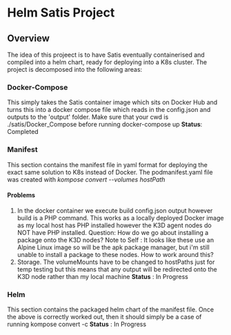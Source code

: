 # Helm Satis Project

## Overview
The idea of this projeect is to have Satis eventually containerised and compiled into a helm chart, ready for deploying into a K8s cluster. The project is decomposed into the following areas:

### Docker-Compose
This simply takes the Satis container image which sits on Docker Hub and turns this into a docker compose file which reads in the config.json and outputs to the 'output' folder. Make sure that your cwd is ./satis/Docker_Compose before running docker-compose up
**Status**: Completed

### Manifest
This section contains the manifest file in yaml format for deploying the exact same solution to K8s instead of Docker. The podmanifest.yaml file was created with _kompose convert --volumes hostPath_
#### Problems
1. In the docker container we execute build config.json output however build is a PHP command. This works as a locally deployed Docker image as my local host has PHP installed however the K3D agent nodes do NOT have PHP installed. Question: How do we go about installing a package onto the K3D nodes?
    Note to Self : It looks like these use an Alpine Linux image so will be the apk package manager, but i'm still unable to install a package to these nodes. How to work around this?
2. Storage. The volumeMounts have to be changed to hostPaths just for temp testing but this means that any output will be redirected onto the K3D node rather than my local machine
**Status** : In Progress

### Helm
This section contains the packaged helm chart of the manifest file. Once the above is correctly worked out, then it should simply be a case of running kompose convert -c 
**Status** : In Progress